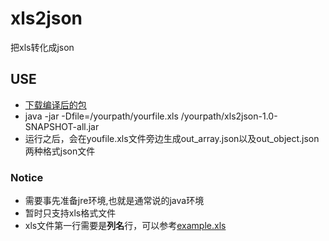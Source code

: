 # xls2json
把xls转化成json


## USE
* [下载编译后的包](https://github.com/aruis/xls2json/raw/master/dist/xls2json-1.0-SNAPSHOT-all.jar)
* java -jar -Dfile=/yourpath/yourfile.xls /yourpath/xls2json-1.0-SNAPSHOT-all.jar
* 运行之后，会在youfile.xls文件旁边生成out_array.json以及out_object.json两种格式json文件

### Notice
* 需要事先准备jre环境,也就是通常说的java环境
* 暂时只支持xls格式文件
* xls文件第一行需要是**列名**行，可以参考[example.xls](https://github.com/aruis/xls2json/raw/master/example.xls)
